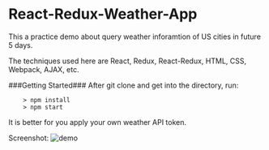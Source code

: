 # React-Redux-Weather-App

This a practice demo about query weather inforamtion of US cities in future 5 days.

The techniques used here are React, Redux, React-Redux, HTML, CSS, Webpack, AJAX, etc.

###Getting Started###
After git clone and get into the directory, run:

```
	> npm install
	> npm start
```

It is better for you apply your own weather API token.

Screenshot: 
![demo](http://res.cloudinary.com/dxdsd8err/image/upload/v1486005436/demo_hzzuhq.jpg)
